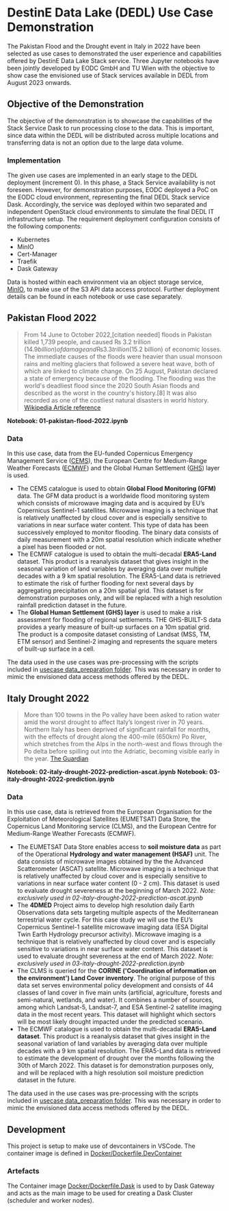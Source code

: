# DestinE Data Lake (DEDL) Use Case Demonstration

The Pakistan Flood and the Drought event in Italy in 2022 have been selected as use cases to demonstrated the user experience and capabilities offered by DestinE Data Lake Stack service. Three Jupyter notebooks have been jointly developed by EODC GmbH and TU Wien with the objective to show case the envisioned use of Stack services available in DEDL from August 2023 onwards.

## Objective of the Demonstration
The objective of the demonstration is to showcase the capabilities of the Stack Service Dask to run processing close to the data. This is important, since data within the DEDL will be distributed across multiple locations and transferring data is not an option due to the large data volume.

### Implementation
The given use cases are implemented in an early stage to the DEDL deployment (increment 0). In this phase, a Stack Service availability is not foreseen. However, for demonstration purposes, EODC deployed a PoC on the EODC cloud environment, representing the final DEDL Stack service Dask. Accordingly, the service was deployed within two separated and independent OpenStack cloud environments to simulate the final DEDL IT infrastructure setup. The requirement deployment configuration consists of the following components:
- Kubernetes
- MinIO
- Cert-Manager
- Traefik
- Dask Gateway

Data is hosted within each environment via an object storage service, [MinIO](https://min.io/), to make use of the S3 API data access protocol. Further deployment details can be found in each notebook or use case separately.

## Pakistan Flood 2022

> From 14 June to October 2022,[citation needed] floods in Pakistan killed 1,739 people, and caused ₨ 3.2 trillion ($14.9 billion) of damage and ₨ 3.3 trillion ($15.2 billion) of economic losses. The immediate causes of the floods were heavier than usual monsoon rains and melting glaciers that followed a severe heat wave, both of which are linked to climate change. On 25 August, Pakistan declared a state of emergency because of the flooding. The flooding was the world's deadliest flood since the 2020 South Asian floods and described as the worst in the country's history.[8] It was also recorded as one of the costliest natural disasters in world history.
[Wikipedia Article reference](https://en.wikipedia.org/wiki/2022_Pakistan_floods)

**Notebook: 01-pakistan-flood-2022.ipynb**

### Data
In this use case, data from the EU-funded Copernicus Emergency Management Service ([CEMS](https://extwiki.eodc.eu/en/GFM)), the European Centre for Medium-Range Weather Forecasts ([ECMWF](https://www.ecmwf.int/en/about)) and the Global Human Settlement ([GHS](https://ghsl.jrc.ec.europa.eu/index.php)) layer is used.


- The CEMS catalogue is used to obtain **Global Flood Monitoring (GFM)** data. The GFM data product is a worldwide flood monitoring system which consists of microwave imaging data and is acquired by EU’s Copernicus Sentinel-1 satellites. Microwave imaging is a technique that is relatively unaffected by cloud cover and is especially sensitive to variations in near surface water content. This type of data has been successively employed to monitor flooding. The binary data consists of daily measurement with a 20m spatial resolution which indicate whether a pixel has been flooded or not.
- The ECMWF catalogue is used to obtain the multi-decadal **ERA5-Land** dataset. This product is a reanalysis dataset that gives insight in the seasonal variation of land variables by averaging data over multiple decades with a 9 km spatial resolution. The ERA5-Land data is retrieved to estimate the risk of further flooding for next several days by aggregating precipitation on a 20m spatial grid. This dataset is for demonstration purposes only, and will be replaced with a high resolution rainfall prediction dataset in the future.
- The **Global Human Settlement (GHS) layer** is used to make a risk assessment for flooding of regional settlements. THE GHS-BUILT-S data provides a yearly measure of built-up surfaces on a 10m spatial grid. The product is a composite dataset consisting of Landsat (MSS, TM, ETM sensor) and Sentinel-2 imaging and represents the square meters of built-up surface in a cell.

The data used in the use cases was pre-processing with the scripts included in [usecase data_preparation folder](usecase/data_preparation/src/uc-flood). This was necessary in order to mimic the envisioned data access methods offered by the DEDL.

## Italy Drought 2022

> More than 100 towns in the Po valley have been asked to ration water amid the worst drought to affect Italy’s longest river in 70 years. Northern Italy has been deprived of significant rainfall for months, with the effects of drought along the 400-mile (650km) Po River, which stretches from the Alps in the north-west and flows through the Po delta before spilling out into the Adriatic, becoming visible early in the year.
[The Guardian](https://www.theguardian.com/world/2022/jun/15/italy-drought-po-valley-ration-water)

**Notebook: 02-italy-drought-2022-prediction-ascat.ipynb**
**Notebook: 03-italy-drought-2022-prediction.ipynb**

### Data
In this use case,  data is retrieved from the European Organisation for the Exploitation of Meteorological Satellites (EUMETSAT) Data Store, the Copernicus Land Monitoring service (CLMS), and the European Centre for Medium-Range Weather Forecasts (ECMWF).

- The EUMETSAT Data Store enables access to **soil moisture data** as part of the Operational **Hydrology and water management (HSAF)** unit. The data consists of microwave images obtained by the the Advanced Scatterometer (ASCAT) satellite. Microwave imaging is a technique that is relatively unaffected by cloud cover and is especially sensitive to variations in near surface water content (0 - 2 cm). This dataset is used to evaluate drought severeness at the beginning of March 2022. *Note: exclusively used in 02-italy-drought-2022-prediction-ascat.ipynb*
- The **4DMED** Project aims to develop high resolution daily Earth Observations data sets targeting multiple aspects of the Mediterranean terrestrial water cycle. For this case study we will use the EU’s Copernicus Sentinel-1 satellite microwave imaging data (ESA Digital Twin Earth Hydrology precursor activity). Microwave imaging is a technique that is relatively unaffected by cloud cover and is especially sensitive to variations in near surface water content. This dataset is used to evaluate drought severeness at the end of March 2022. *Note: exclusively used in 03-italy-drought-2022-prediction.ipynb*
- The CLMS is queried for the **CORINE ('Coordination of information on the environment') Land Cover inventory**. The original purpose of this data set serves environmental policy development and consists of 44 classes of land cover in five main units (artificial, agriculture, forests and semi-natural, wetlands, and water). It combines a number of sources, among which Landsat-5, Landsat-7, and ESA Sentinel-2 satellite imaging data in the most recent years. This dataset will highlight which sectors will be most likely drought impacted under the predicted scenario. 
- The ECMWF catalogue is used to obtain the multi-decadal **ERA5-Land dataset**. This product is a reanalysis dataset that gives insight in the seasonal variation of land variables by averaging data over multiple decades with a 9 km spatial resolution. The ERA5-Land data is retrieved to estimate the development of drought over the months following the 30th of March 2022. This dataset is for demonstration purposes only, and will be replaced with a high resolution soil moisture prediction dataset in the future.

The data used in the use cases was pre-processing with the scripts included in [usecase data_preparation folder](usecase/data_preparation/src/uc-drought). This was necessary in order to mimic the envisioned data access methods offered by the DEDL.

## Development
This project is setup to make use of devcontainers in VSCode. The container image is defined in [Docker/Dockerfile.DevContainer]()

### Artefacts
The Container image [Docker/Dockerfile.Dask]() is used to by Dask Gateway and acts as the main image to be used for creating a Dask Cluster (scheduler and worker nodes).